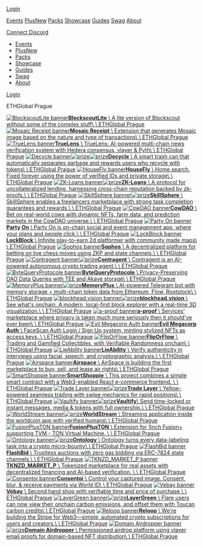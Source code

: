 [Login](https://ethglobal.com/auth?use_redirect=/showcase)

[Events](https://ethglobal.com/events)
[PlusNew](https://ethglobal.com/plus)
[Packs](https://ethglobal.com/packs)
[Showcase](https://ethglobal.com/showcase)
[Guides](https://ethglobal.com/guides)
[Swag](https://ethglobal.com/swag)
[About](https://ethglobal.com/about)

[Connect Discord](https://discord.com/api/oauth2/authorize?client_id=755416123033387179&redirect_uri=https%3A%2F%2Fapi2.ethglobal.com%2Fauth%2Fdiscord&response_type=code&scope=identify%20guilds%20guilds.join&state=undefined)

- [Events](https://ethglobal.com/events)
- [PlusNew](https://ethglobal.com/plus)
- [Packs](https://ethglobal.com/packs)
- [Showcase](https://ethglobal.com/showcase)
- [Guides](https://ethglobal.com/guides)
- [Swag](https://ethglobal.com/swag)
- [About](https://ethglobal.com/about)

[Login](https://ethglobal.com/auth?use_redirect=/showcase)

ETHGlobal Prague

[![BlockscoutLite banner](https://ethglobal.b-cdn.net/projects/70gb3/banner/default.jpg)**BlockscoutLite** \\
A lite version of Blockscout without some of the complex stuff\\
\\
ETHGlobal Prague](https://ethglobal.com/showcase/blockscoutlite-70gb3) [![Mosaic Receipt banner](https://ethglobal.b-cdn.net/projects/5z0o5/banner/default.jpg)**Mosaic Receipt** \\
Extension that generates Mosaic image based on the nature and type of transactions\\
\\
ETHGlobal Prague](https://ethglobal.com/showcase/mosaic-receipt-5z0o5) [![TrueLens banner](https://ethglobal.b-cdn.net/projects/40d1x/banner/default.jpg)**TrueLens** \\
TrueLens: AI-powered multi-chain news verification system with Hedera consensus, vlayer & Pyth\\
\\
ETHGlobal Prague](https://ethglobal.com/showcase/truelens-40d1x) [![Decycle banner](https://ethglobal.b-cdn.net/projects/ke8bj/banner/default.jpg)![prize](https://ethglobal.b-cdn.net/organizations/8kguf/square-logo/default.png)![prize](https://ethglobal.b-cdn.net/organizations/xdat5/square-logo/default.png)**Decycle** \\
A smart trash can that automatically separates garbage and rewards users who recycle with tokens\\
\\
ETHGlobal Prague](https://ethglobal.com/showcase/decycle-ke8bj) [![HouseFly banner](https://ethglobal.b-cdn.net/projects/c14xh/banner/default.jpg)**HouseFly** \\
Home search. Fixed forever using the power of verified IDs and private storage\\
\\
ETHGlobal Prague](https://ethglobal.com/showcase/housefly-c14xh) [![ZK-Loans banner](https://ethglobal.b-cdn.net/projects/9se3h/banner/default.jpg)![prize](https://ethglobal.b-cdn.net/organizations/ggpyp/square-logo/default.png)**ZK-Loans** \\
A protocol for uncollateralized lending, harnessing cross-chain reputation backed by zk-proofs.\\
\\
ETHGlobal Prague](https://ethglobal.com/showcase/zk-loans-9se3h) [![SkillSphere banner](https://ethglobal.b-cdn.net/projects/ttvsc/banner/default.jpg)![prize](https://ethglobal.b-cdn.net/organizations/8kguf/square-logo/default.png)**SkillSphere** \\
SkillSphere enables a freelancers marketplace with strong task completion guarantees and rewards.\\
\\
ETHGlobal Prague](https://ethglobal.com/showcase/skillsphere-ttvsc) [![CowDAO banner](https://ethglobal.b-cdn.net/projects/t36g2/banner/default.jpg)**CowDAO** \\
Bet on real-world cows with dynamic NFTs, farm data, and prediction markets in the CowDAO universe.\\
\\
ETHGlobal Prague](https://ethglobal.com/showcase/cowdao-t36g2) [![Party On banner](https://ethglobal.b-cdn.net/projects/13bxq/banner/default.jpg)**Party On** \\
Party On is on-chain social and event management app, where your plans and people click.\\
\\
ETHGlobal Prague](https://ethglobal.com/showcase/party-on-13bxq) [![LockBlock banner](https://ethglobal.b-cdn.net/projects/mxtfh/banner/default.jpg)**LockBlock** \\
Infinite play-to-earn 2d platformer with community made maps\\
\\
ETHGlobal Prague](https://ethglobal.com/showcase/lockblock-mxtfh) [![Sophos banner](https://ethglobal.b-cdn.net/projects/a3fjg/banner/default.jpg)**Sophos** \\
A decentralized platform for betting on live chess moves using ZKP and state channels.\\
\\
ETHGlobal Prague](https://ethglobal.com/showcase/sophos-a3fjg) [![Contragent banner](https://ethglobal.b-cdn.net/projects/8x0c9/banner/default.jpg)![prize](https://ethglobal.b-cdn.net/organizations/bdi3h/square-logo/default.png)**Contragent** \\
Contragent is an AI-powered autonomous crypto trading agent.\\
\\
ETHGlobal Prague](https://ethglobal.com/showcase/contragent-8x0c9) [![ByteQueryProtocole banner](https://ethglobal.b-cdn.net/projects/jredy/banner/default.jpg)**ByteQueryProtocole** \\
Privacy-Preserving DAO Data Queries with TEE and Akave storage\\
\\
ETHGlobal Prague](https://ethglobal.com/showcase/bytequeryprotocole-jredy) [![MemoryPlus banner](https://ethglobal.b-cdn.net/projects/m99vs/banner/default.jpg)![prize](https://ethglobal.b-cdn.net/organizations/8kguf/square-logo/default.png)**MemoryPlus** \\
AI-powered Telegram bot with memory storage + multi-chain token data from Ethereum, Flow, Rootstock\\
\\
ETHGlobal Prague](https://ethglobal.com/showcase/memoryplus-m99vs) [![blockhead.vision banner](https://ethglobal.b-cdn.net/projects/5gs42/banner/default.jpg)![prize](https://ethglobal.b-cdn.net/organizations/8kguf/square-logo/default.png)**blockhead.vision** \\
See what's onchain. A modern, local-first block explorer with a real-time 3D visualization.\\
\\
ETHGlobal Prague](https://ethglobal.com/showcase/blockhead-vision-5gs42) [![a-proof banner](https://ethglobal.b-cdn.net/projects/a3erk/banner/default.jpg)**a-proof** \\
Services' marketplace where privacy is taken much more seriously then it should've ever been\\
\\
ETHGlobal Prague](https://ethglobal.com/showcase/a-proof-a3erk) [![Evil Megacorp Auth banner](https://ethglobal.b-cdn.net/projects/8y2jw/banner/default.jpg)**Evil Megacorp Auth** \\
FaceScan Auth Login / Sign Up system, minting stylized NFTs as access keys. \\
\\
ETHGlobal Prague](https://ethglobal.com/showcase/evil-megacorp-auth-8y2jw) [![FlipOrFlow banner](https://ethglobal.b-cdn.net/projects/pdaw1/banner/default.jpg)**FlipOrFlow** \\
Trading and Gamified Collectibles, with Verifiable Randomness onchain\\
\\
ETHGlobal Prague](https://ethglobal.com/showcase/fliporflow-pdaw1) [![LieAbility banner](https://ethglobal.b-cdn.net/projects/50wq5/banner/default.jpg)**LieAbility** \\
Verify authenticity in interviews using facial, speech, and cryptographic analysis.\\
\\
ETHGlobal Prague](https://ethglobal.com/showcase/lieability-50wq5) [![Airspace banner](https://ethglobal.b-cdn.net/projects/xqmd3/banner/default.jpg)**Airspace** \\
AirSpace is building the first marketplace to buy, sell, and lease air rights\\
\\
ETHGlobal Prague](https://ethglobal.com/showcase/airspace-xqmd3) [![SmartShoppie banner](https://ethglobal.b-cdn.net/projects/dx0jp/banner/default.jpg)**SmartShoppie** \\
This project combines a simple smart contract with a Web3-enabled React e-commerce frontend. \\
\\
ETHGlobal Prague](https://ethglobal.com/showcase/smartshoppie-dx0jp) [![Trade Layer banner](https://ethglobal.b-cdn.net/projects/4q9d3/banner/default.jpg)![prize](https://ethglobal.b-cdn.net/organizations/5wcw4/square-logo/default.png)**Trade Layer** \\
Yellow-powered seamless trading with swipe mechanics for rapid positions\\
\\
ETHGlobal Prague](https://ethglobal.com/showcase/trade-layer-4q9d3) [![Vaultify banner](https://ethglobal.b-cdn.net/projects/cw3ow/banner/default.jpg)![prize](https://ethglobal.b-cdn.net/organizations/8kguf/square-logo/default.png)**Vaultify**\\
Send time-locked or instant messages, media & tokens with full ownership.\\
\\
ETHGlobal Prague](https://ethglobal.com/showcase/vaultify-cw3ow) [![WorldStream banner](https://ethglobal.b-cdn.net/projects/r4bss/banner/default.jpg)![prize](https://ethglobal.b-cdn.net/organizations/3zpxc/square-logo/default.png)**WorldStream** \\
Streaming application inside the worldcoin app with verified humans\\
\\
ETHGlobal Prague](https://ethglobal.com/showcase/worldstream-r4bss) [![FusionPlusTON banner](https://ethglobal.b-cdn.net/projects/uzsox/banner/default.jpg)**FusionPlusTON** \\
Extension for 1inch Fusion+ supporting TVM - TON Virtual Machine. \\
\\
ETHGlobal Prague](https://ethglobal.com/showcase/fusionpluston-uzsox) [![Ontology banner](https://ethglobal.b-cdn.net/projects/fsn3g/banner/default.jpg)![prize](https://ethglobal.b-cdn.net/organizations/9zj01/square-logo/default.png)**Ontology** \\
Ontology turns every data-labeling task into a crypto micro-bounty\\
\\
ETHGlobal Prague](https://ethglobal.com/showcase/ontology-fsn3g) [![FlashBid banner](https://ethglobal.b-cdn.net/projects/4vwk2/banner/default.jpg)**FlashBid** \\
Trustless auctions with zero gas bidding via ERC-7824 state channels.\\
\\
ETHGlobal Prague](https://ethglobal.com/showcase/flashbid-4vwk2) [![TKNZD_MARKET_P banner](https://ethglobal.b-cdn.net/projects/axsvn/banner/default.jpg)**TKNZD\_MARKET\_P** \\
Tokenized marketplace for real assets with decentralized financing and AI-based verification. \\
\\
ETHGlobal Prague](https://ethglobal.com/showcase/tknzd-market-p-axsvn) [![Consentoi banner](https://ethglobal.b-cdn.net/projects/nw4yr/banner/default.jpg)**Consentoi** \\
Control your captured image. Consent, blur, & receive payments via World ID\\
\\
ETHGlobal Prague](https://ethglobal.com/showcase/consentoi-nw4yr) [![Vebay banner](https://ethglobal.b-cdn.net/projects/ndj7v/banner/default.jpg)**Vebay** \\
Second hand shop with verifiable time and price of purchase \\
\\
ETHGlobal Prague](https://ethglobal.com/showcase/vebay-ndj7v) [![LayerGreen banner](https://ethglobal.b-cdn.net/projects/7r9p2/banner/default.jpg)![prize](https://ethglobal.b-cdn.net/organizations/8kguf/square-logo/default.png)**LayerGreen** \\
Flare users can now view their onchain carbon emissions, and offset them with Toucan carbon credits\\
\\
ETHGlobal Prague](https://ethglobal.com/showcase/layergreen-7r9p2) [![Reloop banner](https://ethglobal.b-cdn.net/projects/j4ezj/banner/default.jpg)**Reloop** \\
We're building the Stripe for Web3—simple, automated crypto subscriptions for users and creators.\\
\\
ETHGlobal Prague](https://ethglobal.com/showcase/reloop-j4ezj) [![Domain Airdropper banner](https://ethglobal.b-cdn.net/projects/8gwru/banner/default.jpg)![prize](https://ethglobal.b-cdn.net/organizations/8kguf/square-logo/default.png)**Domain Airdropper** \\
Permissioned airdrop platform using vlayer email proofs for domain-based NFT distribution\\
\\
ETHGlobal Prague](https://ethglobal.com/showcase/domain-airdropper-8gwru)